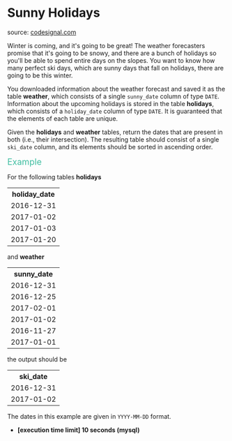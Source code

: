 <h1>Sunny Holidays</h1>
<p>source: <a href="https://www.codesignal.com/">codesignal.com</a>
<div><p>Winter is coming, and it's going to be great! The weather forecasters promise that it's going to be snowy, and there are a bunch of holidays so you'll be able to spend entire days on the slopes. You want to know how many perfect ski days, which are sunny days that fall on holidays, there are going to be this winter.</p>
<p>You downloaded information about the weather forecast and saved it as the table <strong>weather</strong>, which consists of a single <code>sunny_date</code> column of type <code>DATE</code>. Information about the upcoming holidays is stored in the table <strong>holidays</strong>, which consists of a <code>holiday_date</code> column of type <code>DATE</code>. It is guaranteed that the elements of each table are unique.</p>
<p>Given the <strong>holidays</strong> and <strong>weather</strong> tables, return the dates that are present in both (i.e., their intersection). The resulting table should consist of a single <code>ski_date</code> column, and its elements should be sorted in ascending order.</p>
<p><span style="color:#44BFA3;font-size:1.4em">Example</span></p>
<p>For the following tables <strong>holidays</strong></p>
<table>
<tbody><tr>
<th>holiday_date</th>
</tr>
<tr>
<td>2016-12-31</td>
</tr>
<tr>
<td>2017-01-02</td>
</tr>
<tr>
<td>2017-01-03</td>
</tr>
<tr>
<td>2017-01-20</td>
</tr>
</tbody></table>
<p>and <b>weather</b></p>
<table>
<tbody><tr>
<th>sunny_date</th>
</tr>
<tr>
<td>2016-12-31</td>
</tr>
<tr>
<td>2016-12-25</td>
</tr>
<tr>
<td>2017-02-01</td>
</tr>
<tr>
<td>2017-01-02</td>
</tr>
<tr>
<td>2016-11-27</td>
</tr>
<tr>
<td>2017-01-01</td>
</tr>
</tbody></table>
<p>the output should be</p>
<table>
<tbody><tr>
<th>ski_date</th>
</tr>
<tr>
<td>2016-12-31</td>
</tr>
<tr>
<td>2017-01-02</td>
</tr>
</tbody></table>
<p>The dates in this example are given in <code>YYYY-MM-DD</code> format.</p>
<ul>
<li><strong>[execution time limit] 10 seconds (mysql)</strong></li>
</ul>
</div>
